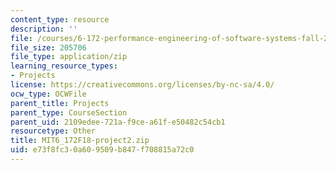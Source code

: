 ```yaml
---
content_type: resource
description: ''
file: /courses/6-172-performance-engineering-of-software-systems-fall-2018/e73f8fc30a609509b847f708815a72c0_MIT6_172F18-project2.zip
file_size: 205706
file_type: application/zip
learning_resource_types:
- Projects
license: https://creativecommons.org/licenses/by-nc-sa/4.0/
ocw_type: OCWFile
parent_title: Projects
parent_type: CourseSection
parent_uid: 2109edee-721a-f9ce-a61f-e50482c54cb1
resourcetype: Other
title: MIT6_172F18-project2.zip
uid: e73f8fc3-0a60-9509-b847-f708815a72c0
---
```

